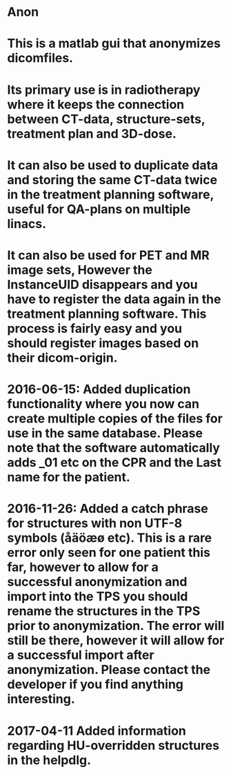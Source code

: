 # Anon
# This is a matlab gui that anonymizes dicomfiles. 
# Its primary use is in radiotherapy where it keeps the connection between CT-data, structure-sets, treatment plan and 3D-dose. 
# It can also be used to duplicate data and storing the same CT-data twice in the treatment planning software, useful for QA-plans on multiple linacs.
# It can also be used for PET and MR image sets, However the InstanceUID disappears and you have to register the data again in the treatment planning software. This process is fairly easy and you should register images based on their dicom-origin.  
# 2016-06-15: Added duplication functionality where you now can create multiple copies of the files for use in the same database. Please note that the software automatically adds _01 etc on the CPR and the Last name for the patient.  
# 2016-11-26: Added a catch phrase for structures with non UTF-8 symbols (åäöæø etc). This is a rare error only seen for one patient this far, however to allow for a successful anonymization and import into the TPS you should rename the structures in the TPS prior to anonymization. The error will still be there, however it will allow for a successful import after anonymization. Please contact the developer if you find anything interesting. 
# 2017-04-11 Added information regarding HU-overridden structures in the helpdlg. 

